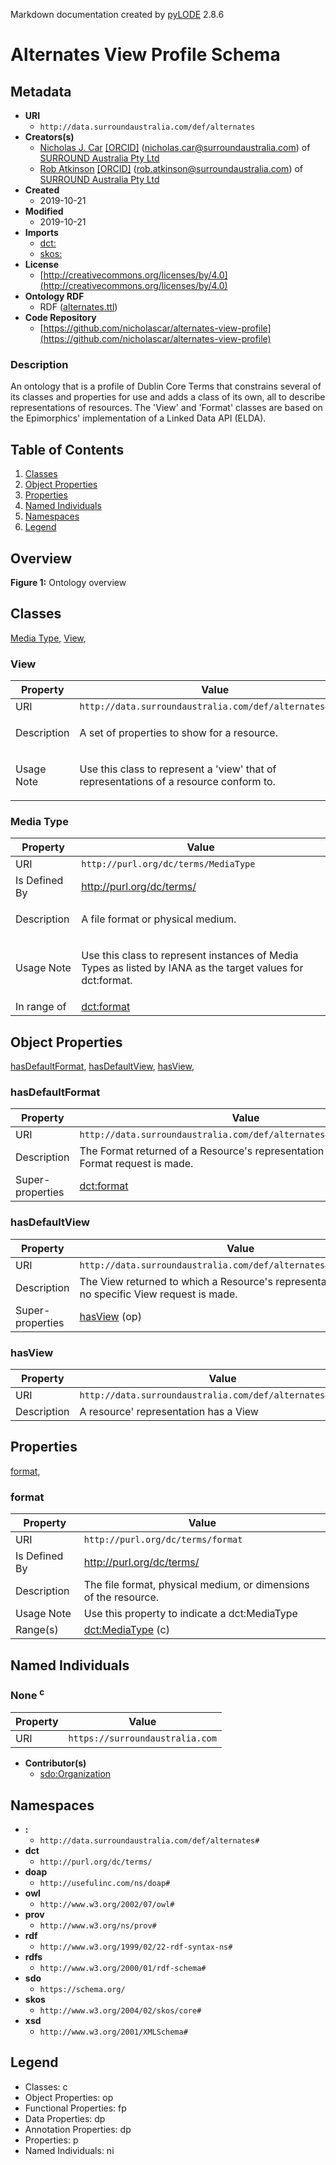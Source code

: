 Markdown documentation created by [pyLODE](http://github.com/rdflib/pyLODE) 2.8.6

# Alternates View Profile Schema

## Metadata
* **URI**
  * `http://data.surroundaustralia.com/def/alternates`
* **Creators(s)**
  * [Nicholas J. Car](https://orcid.org/0000-0002-8742-7730)
    [[ORCID]](https://orcid.org/0000-0002-8742-7730)
    (<nicholas.car@surroundaustralia.com></a>) of [SURROUND Australia Pty Ltd](https://surroundaustralia.com)
  * [Rob Atkinson](https://orcid.org/0000-0002-7878-2693)
    [[ORCID]](https://orcid.org/0000-0002-7878-2693)
    (<rob.atkinson@surroundaustralia.com></a>) of [SURROUND Australia Pty Ltd](https://surroundaustralia.com)
* **Created**
  * 2019-10-21
* **Modified**
  * 2019-10-21
* **Imports**
  * [dct:](http://purl.org/dc/terms/)
  * [skos:](http://www.w3.org/2004/02/skos/core#)
* **License**
  * [http://creativecommons.org/licenses/by/4.0](http://creativecommons.org/licenses/by/4.0)
* **Ontology RDF**
  * RDF ([alternates.ttl](turtle))
* **Code Repository**
  * [https://github.com/nicholascar/alternates-view-profile](https://github.com/nicholascar/alternates-view-profile)
### Description
<p>An ontology that is a profile of Dublin Core Terms that constrains several of its classes and properties for use and adds a class of its own, all to describe representations of resources. The 'View' and 'Format' classes are based on the Epimorphics' implementation of a Linked Data API (ELDA).</p>

## Table of Contents
1. [Classes](#classes)
1. [Object Properties](#objectproperties)
1. [Properties](#properties)
1. [Named Individuals](#namedindividuals)
1. [Namespaces](#namespaces)
1. [Legend](#legend)


## Overview

**Figure 1:** Ontology overview
## Classes
[Media Type](#MediaType),
[View](#View),
### View
Property | Value
--- | ---
URI | `http://data.surroundaustralia.com/def/alternates#View`
Description | <p>A set of properties to show for a resource.</p>
Usage Note | <p>Use this class to represent a 'view' that of representations of a resource conform to.</p>
### Media Type
Property | Value
--- | ---
URI | `http://purl.org/dc/terms/MediaType`
Is Defined By | http://purl.org/dc/terms/
Description | <p>A file format or physical medium.</p>
Usage Note | <p>Use this class to represent instances of Media Types as listed by IANA as the target values for dct:format.</p>
In range of |[dct:format](http://purl.org/dc/terms/format)<br />

## Object Properties
[hasDefaultFormat](#hasDefaultFormat),
[hasDefaultView](#hasDefaultView),
[hasView](#hasView),
[](hasDefaultFormat)
### hasDefaultFormat
Property | Value
--- | ---
URI | `http://data.surroundaustralia.com/def/alternates#hasDefaultFormat`
Description | The Format returned of a Resource's representation if no specific Format request is made.
Super-properties |[dct:format](http://purl.org/dc/terms/format)<br />
[](hasDefaultView)
### hasDefaultView
Property | Value
--- | ---
URI | `http://data.surroundaustralia.com/def/alternates#hasDefaultView`
Description | The View returned to which a Resource's representation conforms if no specific View request is made.
Super-properties |[hasView](hasView) (op)<br />
[](hasView)
### hasView
Property | Value
--- | ---
URI | `http://data.surroundaustralia.com/def/alternates#hasView`
Description | A resource' representation has a View

## Properties
[format](#format),
[](format)
### format
Property | Value
--- | ---
URI | `http://purl.org/dc/terms/format`
Is Defined By | http://purl.org/dc/terms/
Description | The file format, physical medium, or dimensions of the resource.
Usage Note | Use this property to indicate a dct:MediaType
Range(s) |[dct:MediaType](http://purl.org/dc/terms/MediaType) (c)<br />

## Named Individuals
### None <sup>c</sup>
Property | Value
--- | ---
URI | `https://surroundaustralia.com`
* **Contributor(s)**
  * [sdo:Organization](https://schema.org/Organization)
## Namespaces
* **:**
  * `http://data.surroundaustralia.com/def/alternates#`
* **dct**
  * `http://purl.org/dc/terms/`
* **doap**
  * `http://usefulinc.com/ns/doap#`
* **owl**
  * `http://www.w3.org/2002/07/owl#`
* **prov**
  * `http://www.w3.org/ns/prov#`
* **rdf**
  * `http://www.w3.org/1999/02/22-rdf-syntax-ns#`
* **rdfs**
  * `http://www.w3.org/2000/01/rdf-schema#`
* **sdo**
  * `https://schema.org/`
* **skos**
  * `http://www.w3.org/2004/02/skos/core#`
* **xsd**
  * `http://www.w3.org/2001/XMLSchema#`

## Legend
* Classes: c
* Object Properties: op
* Functional Properties: fp
* Data Properties: dp
* Annotation Properties: dp
* Properties: p
* Named Individuals: ni